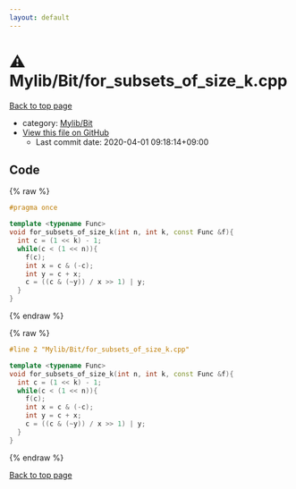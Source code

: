 ```yaml
---
layout: default
---
```


<!-- mathjax config similar to math.stackexchange -->
<script type="text/javascript" async
  src="https://cdnjs.cloudflare.com/ajax/libs/mathjax/2.7.5/MathJax.js?config=TeX-MML-AM_CHTML">
</script>
<script type="text/x-mathjax-config">
  MathJax.Hub.Config({
    TeX: { equationNumbers: { autoNumber: "AMS" }},
    tex2jax: {
      inlineMath: [ ['$','$'] ],
      processEscapes: true
    },
    "HTML-CSS": { matchFontHeight: false },
    displayAlign: "left",
    displayIndent: "2em"
  });
</script>

<script type="text/javascript" src="https://cdnjs.cloudflare.com/ajax/libs/jquery/3.4.1/jquery.min.js"></script>
<script src="https://cdn.jsdelivr.net/npm/jquery-balloon-js@1.1.2/jquery.balloon.min.js" integrity="sha256-ZEYs9VrgAeNuPvs15E39OsyOJaIkXEEt10fzxJ20+2I=" crossorigin="anonymous"></script>
<script type="text/javascript" src="../../../assets/js/copy-button.js"></script>
<link rel="stylesheet" href="../../../assets/css/copy-button.css" />


# :warning: Mylib/Bit/for_subsets_of_size_k.cpp

<a href="../../../index.html">Back to top page</a>

* category: <a href="../../../index.html#fe4a83e4dc2a7f834ed4cd85d6972a53">Mylib/Bit</a>
* <a href="{{ site.github.repository_url }}/blob/master/Mylib/Bit/for_subsets_of_size_k.cpp">View this file on GitHub</a>
    - Last commit date: 2020-04-01 09:18:14+09:00




## Code

<a id="unbundled"></a>
{% raw %}
```cpp
#pragma once

template <typename Func>
void for_subsets_of_size_k(int n, int k, const Func &f){
  int c = (1 << k) - 1;
  while(c < (1 << n)){
    f(c);
    int x = c & (-c);
    int y = c + x;
    c = ((c & (~y)) / x >> 1) | y;
  }
}

```
{% endraw %}

<a id="bundled"></a>
{% raw %}
```cpp
#line 2 "Mylib/Bit/for_subsets_of_size_k.cpp"

template <typename Func>
void for_subsets_of_size_k(int n, int k, const Func &f){
  int c = (1 << k) - 1;
  while(c < (1 << n)){
    f(c);
    int x = c & (-c);
    int y = c + x;
    c = ((c & (~y)) / x >> 1) | y;
  }
}

```
{% endraw %}

<a href="../../../index.html">Back to top page</a>

